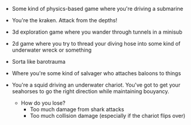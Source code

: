 - Some kind of physics-based game where you're driving a submarine
- You're the kraken. Attack from the depths!
- 3d exploration game where you wander through tunnels in a minisub
- 2d game where you try to thread your diving hose into some kind of underwater wreck or something
- Sorta like barotrauma

- Where you're some kind of salvager who attaches baloons to things
- You're a squid driving an underwater chariot. You've got to get your seahorses to go the right direction while maintaining bouyancy.
  - How do you lose?
    - Too much damage from shark attacks
    - Too much collision damage (especially if the chariot flips over)

